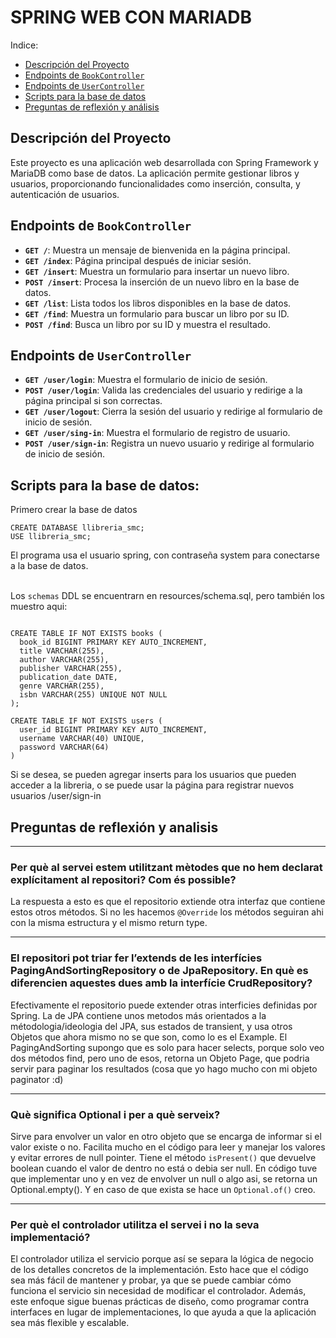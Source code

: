 # SPRING WEB CON MARIADB

Indice:

- [Descripción del Proyecto](#descripción-del-proyecto)
- [Endpoints de `BookController`](#endpoints-de-bookcontroller)
- [Endpoints de `UserController`](#endpoints-de-usercontroller)
- [Scripts para la base de datos](#scripts-para-la-base-de-datos)
- [Preguntas de reflexión y análisis](#preguntas-de-reflexión-y-analisis)

## Descripción del Proyecto

Este proyecto es una aplicación web desarrollada con Spring Framework y MariaDB como base de datos. La aplicación permite gestionar libros y usuarios, proporcionando funcionalidades como inserción, consulta, y autenticación de usuarios.

## Endpoints de `BookController`

- **`GET /`**: Muestra un mensaje de bienvenida en la página principal.
- **`GET /index`**: Página principal después de iniciar sesión.
- **`GET /insert`**: Muestra un formulario para insertar un nuevo libro.
- **`POST /insert`**: Procesa la inserción de un nuevo libro en la base de datos.
- **`GET /list`**: Lista todos los libros disponibles en la base de datos.
- **`GET /find`**: Muestra un formulario para buscar un libro por su ID.
- **`POST /find`**: Busca un libro por su ID y muestra el resultado.

## Endpoints de `UserController`

- **`GET /user/login`**: Muestra el formulario de inicio de sesión.
- **`POST /user/login`**: Valida las credenciales del usuario y redirige a la página principal si son correctas.
- **`GET /user/logout`**: Cierra la sesión del usuario y redirige al formulario de inicio de sesión.
- **`GET /user/sing-in`**: Muestra el formulario de registro de usuario.
- **`POST /user/sign-in`**: Registra un nuevo usuario y redirige al formulario de inicio de sesión.

## Scripts para la base de datos:

Primero crear la base de datos

```mysql
CREATE DATABASE llibreria_smc;
USE llibreria_smc;
```

El programa usa el usuario spring, con contraseña system para conectarse a la base de datos. <br><br>

Los `schemas` DDL se encuentrarn en resources/schema.sql, pero también los muestro aqui:

```mysql

CREATE TABLE IF NOT EXISTS books (
  book_id BIGINT PRIMARY KEY AUTO_INCREMENT,
  title VARCHAR(255),
  author VARCHAR(255),
  publisher VARCHAR(255),
  publication_date DATE,
  genre VARCHAR(255),
  isbn VARCHAR(255) UNIQUE NOT NULL
);

CREATE TABLE IF NOT EXISTS users (
  user_id BIGINT PRIMARY KEY AUTO_INCREMENT,
  username VARCHAR(40) UNIQUE,
  password VARCHAR(64)
)

```

Si se desea, se pueden agregar inserts para los usuarios que pueden acceder a la libreria, o se puede usar la
página para registrar nuevos usuarios /user/sign-in

## Preguntas de reflexión y analisis

---
### Per què al servei estem utilitzant mètodes que no hem declarat explícitament al repositori? Com és possible?

La respuesta a esto es que el repositorio extiende otra interfaz que contiene estos otros métodos.
Si no les hacemos `@Override` los métodos seguiran ahi con la misma estructura y el mismo return type.

---
### El repositori pot triar fer l’extends de les interfícies PagingAndSortingRepository o de JpaRepository. En què es diferencien aquestes dues amb la interfície CrudRepository?

Efectivamente el repositorio puede extender otras interficies definidas por Spring. La de JPA contiene unos metodos más orientados
a la métodologia/ideologia del JPA, sus estados de transient, y usa otros Objetos que ahora mismo no se que son, como lo es
el Example. El PagingAndSorting supongo que es solo para hacer selects, porque solo veo dos métodos find, pero uno de esos,
retorna un Objeto Page, que podria servir para paginar los resultados (cosa que yo hago mucho con mi objeto paginator :d)

---
### Què significa Optional<Class> i per a què serveix?

Sirve para envolver un valor en otro objeto que se encarga de informar si el valor existe o no.
Facilita mucho en el código para leer y manejar los valores y evitar errores de null pointer. Tiene el método `isPresent()` que
devuelve boolean cuando el valor de dentro no está o debia ser null. En código tuve que implementar uno y en vez de
envolver un null o algo asi, se retorna un Optional.empty(). Y en caso de que exista se hace un `Optional.of()` creo.

---
### Per què el controlador utilitza el servei i no la seva implementació? 

El controlador utiliza el servicio porque así se separa la lógica de negocio de los detalles concretos de la implementación. Esto hace que el código sea más fácil de mantener y probar, ya que se puede cambiar cómo funciona el servicio sin necesidad de modificar el controlador. Además, este enfoque sigue buenas prácticas de diseño, como programar contra interfaces en lugar de implementaciones, lo que ayuda a que la aplicación sea más flexible y escalable.





